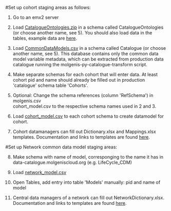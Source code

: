 #Set up cohort staging areas as follows:

1. Go to an emx2 server

2. Load [CatalogueOntologies.zip](https://github.com/molgenis/molgenis-py-catalogue-transform/datamodels/CatalogueOntologies.zip) 
in a schema called CatalogueOntologies (or choose another name, see 5). You should also load data in the tables, example data are 
[here](https://github.com/molgenis/molgenis-py-catalogue-transform/datamodels/CatalogueOntologies_with_data.zip).

3. Load [CommonDataModels.csv](https://github.com/molgenis/molgenis-py-catalogue-transform/datamodels/catalogue_cdm.csv) in a schema called Catalogue 
(or choose another name, see 5). This database contains only the common data model variable metadata, which can be extracted from production 
data catalogue running the molgenis-py-catalogue-transform script.

4. Make separate schemas for each cohort that will enter data. At least cohort pid and name should already be filled out in production 'catalogue' schema
table 'Cohorts'.

5. Optional: Change the schema references (column 'RefSchema') in molgenis.csv  
cohort_model.csv to the respective schema names used in 2 and 3. 

6. Load [cohort_model.csv](https://github.com/molgenis/molgenis-py-catalogue-transform/datamodels/cohort_model.csv) to each cohort schema to 
create datamodel for cohort.

7. Cohort datamanagers can fill out Dictionary.xlsx and Mappings.xlsx templates. Documentation and links to templates are found 
[here](https://data-catalogue.molgeniscloud.org/apps/docs/#/cat_cohort-data-manager).


#Set up Network common data model staging areas:

8. Make schema with name of model, corresponging to the name it has in data-catalogue.molgeniscloud.org (e.g. LifeCycle_CDM)

9. Load [network_model.csv](https://github.com/molgenis/molgenis-py-catalogue-transform/datamodels/network_model.csv)

10. Open Tables, add entry into table 'Models' manually: pid and 
name of model

11. Central data managers of a network can fill out NetworkDictionary.xlsx. Documentation and links to templates are found 
[here](https://data-catalogue.molgeniscloud.org/apps/docs/#/cat_network-data-manager).
